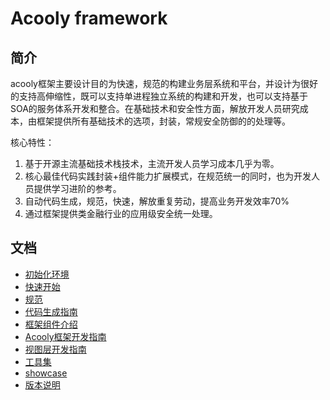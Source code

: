 Acooly framework
====

## 简介

acooly框架主要设计目的为快速，规范的构建业务层系统和平台，并设计为很好的支持高伸缩性，既可以支持单进程独立系统的构建和开发，也可以支持基于SOA的服务体系开发和整合。在基础技术和安全性方面，解放开发人员研究成本，由框架提供所有基础技术的选项，封装，常规安全防御的的处理等。

核心特性：

1. 基于开源主流基础技术栈技术，主流开发人员学习成本几乎为零。
2. 核心最佳代码实践封装+组件能力扩展模式，在规范统一的同时，也为开发人员提供学习进阶的参考。
3. 自动代码生成，规范，快速，解放重复劳动，提高业务开发效率70%
4. 通过框架提供类金融行业的应用级安全统一处理。

## 文档

* [初始化环境](docs/env.md)
* [快速开始](docs/quick-start.md)
* [规范](docs/spec.md)
* [代码生成指南](docs/acooly-coder.md)
* [框架组件介绍](docs/components.md)
* [Acooly框架开发指南](docs/acooly-guide.md)
* [视图层开发指南](docs/acooly-guide-boss.md)
* [工具集](https://gitlab.acooly.cn/acoolys/acooly-script/)
* [showcase](https://gitlab.acooly.cn/acoolys/acooly-showcase/)
* [版本说明](docs/versions.md)
